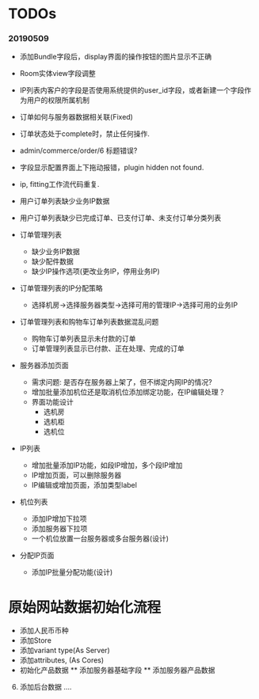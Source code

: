 # TODOs

### 20190509
* 添加Bundle字段后，display界面的操作按钮的图片显示不正确
* Room实体view字段调整
* IP列表内客户的字段是否使用系统提供的user_id字段，或者新建一个字段作为用户的权限所属机制
* 订单如何与服务器数据相关联(Fixed)
* 订单状态处于complete时，禁止任何操作.  
* admin/commerce/order/6 标题错误?
* 字段显示配置界面上下拖动报错，plugin hidden not found.
* ip, fitting工作流代码重复.

* 用户订单列表缺少业务IP数据
* 用户订单列表缺少已完成订单、已支付订单、未支付订单分类列表
* 订单管理列表
  * 缺少业务IP数据
  * 缺少配件数据
  * 缺少IP操作选项(更改业务IP，停用业务IP)
* 订单管理列表的IP分配策略
  * 选择机房->选择服务器类型->选择可用的管理IP->选择可用的业务IP  
* 订单管理列表和购物车订单列表数据混乱问题
  * 购物车订单列表显示未付款的订单
  * 订单管理列表显示已付款、正在处理、完成的订单  
* 服务器添加页面
  * 需求问题: 是否存在服务器上架了，但不绑定内网IP的情况?
  * 增加批量添加机位还是取消机位添加绑定功能，在IP编辑处理？
  * 界面功能设计
    * 选机房
    * 选机柜
    * 选机位
* IP列表
  * 增加批量添加IP功能，如段IP增加，多个段IP增加
  * IP增加页面，可以删除服务器
  * IP编辑或增加页面，添加类型label
* 机位列表
  * 添加IP增加下拉项
  * 添加服务器下拉项
  * 一个机位放置一台服务器或多台服务器(设计)
* 分配IP页面
  * 添加IP批量分配功能(设计)  

# 原始网站数据初始化流程
* 添加人民币币种
* 添加Store
* 添加variant type(As Server)
* 添加attributes, (As Cores)
* 初始化产品数据
  ** 添加服务器基础字段
  ** 添加服务器产品数据
6. 添加后台数据
....
